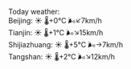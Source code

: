 Today weather:  
Beijing: ☀️   🌡️+0°C 🌬️↙7km/h  
Tianjin: ☀️   🌡️+1°C 🌬️↘15km/h  
Shijiazhuang: ☀️   🌡️+5°C 🌬️→7km/h  
Tangshan: ☀️   🌡️+2°C 🌬️↘12km/h  
